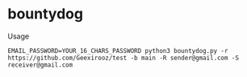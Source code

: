 # bountydog
Usage
```
EMAIL_PASSWORD=YOUR_16_CHARS_PASSWORD python3 bountydog.py -r https://github.com/Geexirooz/test -b main -R sender@gmail.com -S receiver@gmail.com
```

